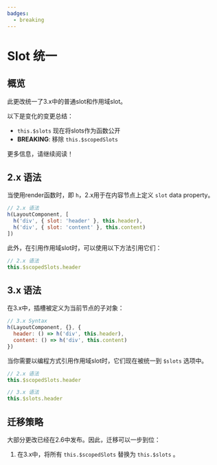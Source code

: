 ```yaml
---
badges:
  - breaking
---
```


# Slot 统一 <MigrationBadges :badges="$frontmatter.badges" />

## 概览

此更改统一了3.x中的普通slot和作用域slot。

以下是变化的变更总结：

- `this.$slots` 现在将slots作为函数公开
- **BREAKING**: 移除 `this.$scopedSlots`

更多信息，请继续阅读！

## 2.x 语法

当使用render函数时，即 `h`，2.x用于在内容节点上定义  `slot` data property。

```js
// 2.x 语法
h(LayoutComponent, [
  h('div', { slot: 'header' }, this.header),
  h('div', { slot: 'content' }, this.content)
])
```

此外，在引用作用域slot时，可以使用以下方法引用它们：

```js
// 2.x 语法
this.$scopedSlots.header
```

## 3.x 语法

在3.x中，插槽被定义为当前节点的子对象：

```js
// 3.x Syntax
h(LayoutComponent, {}, {
  header: () => h('div', this.header),
  content: () => h('div', this.content)
})
```

当你需要以编程方式引用作用域slot时，它们现在被统一到 `$slots` 选项中。

```js
// 2.x 语法
this.$scopedSlots.header

// 3.x 语法
this.$slots.header
```

## 迁移策略

大部分更改已经在2.6中发布。因此，迁移可以一步到位：

1. 在3.x中，将所有 `this.$scopedSlots` 替换为 `this.$slots` 。
